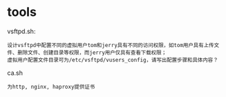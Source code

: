 # tools

vsftpd.sh:
	
	设计vsftpd中配置不同的虚拟用户tom和jerry具有不同的访问权限，如tom用户具有上传文件、删除文件、创建目录等权限，而jerry用户仅具有查看下载权限；
	虚拟用户配置文件目录可为/etc/vsftpd/vusers_config，请写出配置步骤和具体内容？

ca.sh
	
	为http, nginx, haproxy提供证书
